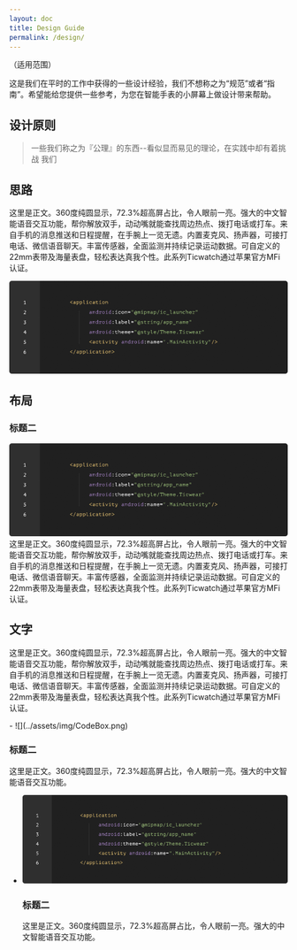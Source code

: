 ```yaml
---
layout: doc
title: Design Guide
permalink: /design/
---
```


（适用范围）

这是我们在平时的工作中获得的一些设计经验，我们不想称之为“规范”或者“指南”。希望能给您提供一些参考，为您在智能手表的小屏幕上做设计带来帮助。

## 设计原则

> 一些我们称之为『公理』的东西--看似显而易见的理论，在实践中却有着挑战
> 我们


## 思路

这里是正文。360度纯圆显示，72.3%超高屏占比，令人眼前一亮。强大的中文智能语音交互功能，帮你解放双手，动动嘴就能查找周边热点、拨打电话或打车。来自手机的消息推送和日程提醒，在手腕上一览无遗。内置麦克风、扬声器，可接打电话、微信语音聊天。丰富传感器，全面监测并持续记录运动数据。可自定义的22mm表带及海量表盘，轻松表达真我个性。此系列Ticwatch通过苹果官方MFi认证。

<img class="img1" src="../assets/img/CodeBox.png">

## 布局

### 标题二

<img class="img2" src="../assets/img/CodeBox.png"> 这里是正文。360度纯圆显示，72.3%超高屏占比，令人眼前一亮。强大的中文智能语音交互功能，帮你解放双手，动动嘴就能查找周边热点、拨打电话或打车。来自手机的消息推送和日程提醒，在手腕上一览无遗。内置麦克风、扬声器，可接打电话、微信语音聊天。丰富传感器，全面监测并持续记录运动数据。可自定义的22mm表带及海量表盘，轻松表达真我个性。此系列Ticwatch通过苹果官方MFi认证。

## 文字

这里是正文。360度纯圆显示，72.3%超高屏占比，令人眼前一亮。强大的中文智能语音交互功能，帮你解放双手，动动嘴就能查找周边热点、拨打电话或打车。来自手机的消息推送和日程提醒，在手腕上一览无遗。内置麦克风、扬声器，可接打电话、微信语音聊天。丰富传感器，全面监测并持续记录运动数据。可自定义的22mm表带及海量表盘，轻松表达真我个性。此系列Ticwatch通过苹果官方MFi认证。

<div class="block1" markdown="1">
- ![](../assets/img/CodeBox.png)

  ### 标题二
  这里是正文。360度纯圆显示，72.3%超高屏占比，令人眼前一亮。强大的中文智能语音交互功能。

- ![](../assets/img/CodeBox.png)

  ### 标题二
  这里是正文。360度纯圆显示，72.3%超高屏占比，令人眼前一亮。强大的中文智能语音交互功能。

</div>

